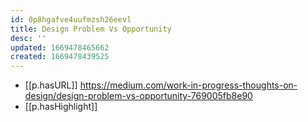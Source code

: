 ```yaml
---
id: 0p8hgafve4uufmzsh26eevl
title: Design Problem Vs Opportunity
desc: ''
updated: 1669478465662
created: 1669478439525
---
```


- [[p.hasURL]] https://medium.com/work-in-progress-thoughts-on-design/design-problem-vs-opportunity-769005fb8e90
- [[p.hasHighlight]] 
